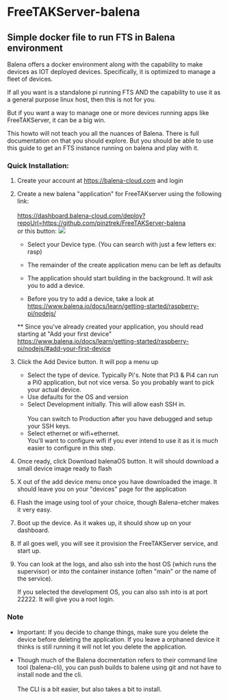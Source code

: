 # FreeTAKServer-balena

## Simple docker file to run FTS in Balena environment

Balena offers a docker environment along with the capability to make devices as IOT deployed devices. 
Specifically, it is optimized to manage a fleet of devices. 

If all you want is a standalone pi running FTS AND the capability to use it as a general purpose linux host, then this is not for you. 

But if you want a way to manage one or more devices running apps like FreeTAKServer, it can be a big win. 

This howto will not teach you all the nuances of Balena. There is full documentation on that you should 
explore. But you should be able to use this guide to get an FTS instance running on balena and play with it. 

### Quick Installation:

1. Create your account at <https://balena-cloud.com> and login
2. Create a new balena "application"  for FreeTAKserver using the following link:<br><br>
<https://dashboard.balena-cloud.com/deploy?repoUrl=https://github.com/pinztrek/FreeTAKServer-balena>
<br> or this button: [![](https://www.balena.io/deploy.png)](https://dashboard.balena-cloud.com/deploy)

   * Select your Device type. (You can search with just a few letters ex: rasp)

   * The remainder of the create application menu can be left as defaults

   * The application should start building in the background. It will ask you to add a device.

   * Before you try to add a device, take a look at <br><https://www.balena.io/docs/learn/getting-started/raspberry-pi/nodejs/>

    ** Since you've already created your application, you should read starting at "Add your first device" <https://www.balena.io/docs/learn/getting-started/raspberry-pi/nodejs/#add-your-first-device> 

3. Click the Add Device button. It will pop a menu up
    * Select the type of device. Typically Pi's. Note that Pi3 & Pi4 can run a Pi0 application, but 
not vice versa. So you probably want to pick your actual device. 
    * Use defaults for the OS and version
    * Select Development initially. This will allow eash SSH in. <br><br>
You can switch to Production after you have debugged and setup your SSH keys. 
    * Select ethernet or wifi+ethernet. 
<br>You'll want to configure wifi if you ever intend to use it as it is much easier to configure in this step. 

4. Once ready, click Download balenaOS button. It will should download a small device image ready to flash

5. X out of the add device menu once you have downloaded the image. It should leave you on your "devices" page for the application

6. Flash the image using tool of your choice, though Balena-etcher makes it very easy. 

7. Boot up the device. As it wakes up, it should show up on your dashboard. 

8. If all goes well, you will see it provision the FreeTAKServer service, and start up. 

9. You can look at the logs, and also ssh into the host OS (which runs the supervisor) or into the container instance (often "main" or the name of the service). 

    If you selected the development OS, you can also ssh into is at port 22222. It will give you a root login. 

### Note

* Important: If you decide to change things, make sure you delete the device before deleting the application. 
If you leave a orphaned device it thinks is still running it will not let you delete the application. 

* Though much of the Balena docmentation refers to their command line tool (balena-cli), you 
can push builds to balene using git and not have to install node and the cli. <br><br>
The CLI is a bit easier, but also takes a bit to install. 

